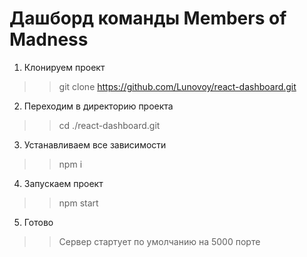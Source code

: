 # Дашборд команды Members of Madness

1. Клонируем проект

>> git clone https://github.com/Lunovoy/react-dashboard.git

2. Переходим в директорию проекта

>> cd ./react-dashboard.git

3. Устанавливаем все зависимости

>> npm i

4. Запускаем проект

>> npm start

5. Готово

>> Сервер стартует по умолчанию на 5000 порте
